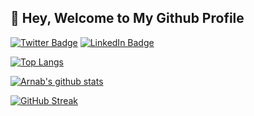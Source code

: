 :smiling_face_with_three_hearts: Hey, Welcome to My Github Profile
---

<!--
**arnpal961/arnpal961** is a ✨ _special_ ✨ repository because its `README.md` (this file) appears on your GitHub profile.

Here are some ideas to get you started:

- 🔭 I’m currently working on ...
- 🌱 I’m currently learning ...
- 👯 I’m looking to collaborate on ...
- 🤔 I’m looking for help with ...
- 💬 Ask me about ...
- 📫 How to reach me: ...
- 😄 Pronouns: ...
- ⚡ Fun fact: ...
-->

[![Twitter Badge](https://img.shields.io/badge/Twitter-Profile-informational?style=flat&logo=twitter&logoColor=white&color=1CA2F1)](https://twitter.com/arnpal90) [![LinkedIn Badge](https://img.shields.io/badge/LinkedIn-Profile-informational?style=flat&logo=linkedin&logoColor=white&color=0D76A8)](https://www.linkedin.com/in/arnpal/)


[![Top Langs](https://github-readme-stats.vercel.app/api/top-langs/?username=arnpal961&layout=compact&hide=jupyter%20notebook,html,css&langs_count=8)](https://github.com/anuraghazra/github-readme-stats)

[![Arnab's github stats](https://github-readme-stats.vercel.app/api?username=arnpal961&count_private=true&show_icons=true&theme=dracula)](https://github.com/anuraghazra/github-readme-stats)

[![GitHub Streak](https://github-readme-streak-stats.herokuapp.com?user=arnpal961&theme=transparent&border_radius=5.7)](https://git.io/streak-stats)
